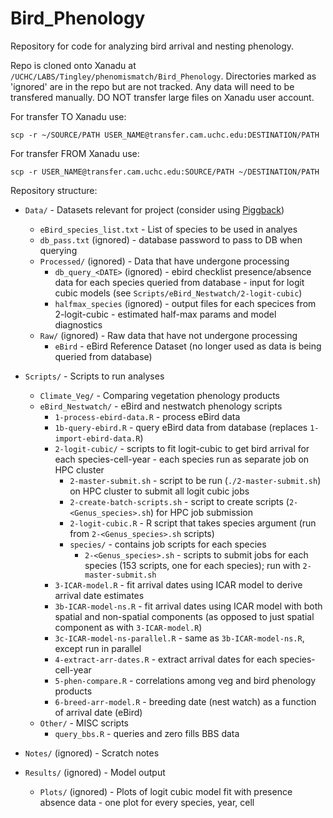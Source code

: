 # Bird_Phenology

Repository for code for analyzing bird arrival and nesting phenology.

Repo is cloned onto Xanadu at `/UCHC/LABS/Tingley/phenomismatch/Bird_Phenology`. Directories marked as 'ignored' are in the repo but are not tracked. Any data will need to be transfered manually. DO NOT transfer large files on Xanadu user account. 

For transfer TO Xanadu use:

`scp -r ~/SOURCE/PATH USER_NAME@transfer.cam.uchc.edu:DESTINATION/PATH`

For transfer FROM Xanadu use:

`scp -r USER_NAME@transfer.cam.uchc.edu:SOURCE/PATH ~/DESTINATION/PATH`

Repository structure:

* `Data/` - Datasets relevant for project (consider using [Piggback](https://cran.r-project.org/web/packages/piggyback/vignettes/intro.html))
  * `eBird_species_list.txt` - List of species to be used in analyes
  * `db_pass.txt` (ignored) - database password to pass to DB when querying
  * `Processed/` (ignored) - Data that have undergone processing
    * `db_query_<DATE>` (ignored) - ebird checklist presence/absence data for each species queried from database - input for logit cubic models (see `Scripts/eBird_Nestwatch/2-logit-cubic`)
    * `halfmax_species` (ignored) - output files for each specices from 2-logit-cubic - estimated half-max params and model diagnostics
  * `Raw/` (ignored) - Raw data that have not undergone processing
    * `eBird` - eBird Reference Dataset (no longer used as data is being queried from database)

* `Scripts/` - Scripts to run analyses
  * `Climate_Veg/` - Comparing vegetation phenology products
  * `eBird_Nestwatch/` - eBird and nestwatch phenology scripts
    * `1-process-ebird-data.R` - process eBird data
    * `1b-query-ebird.R` - query eBird data from database (replaces `1-import-ebird-data.R`)
    * `2-logit-cubic/` - scripts to fit logit-cubic to get bird arrival for each species-cell-year - each species run as separate job on HPC cluster
      * `2-master-submit.sh` - script to be run (`./2-master-submit.sh`) on HPC cluster to submit all logit cubic jobs
      * `2-create-batch-scripts.sh` - script to create scripts (`2-<Genus_species>.sh`) for HPC job submission
      * `2-logit-cubic.R` - R script that takes species argument (run from `2-<Genus_species>.sh` scripts)
      * `species/` - contains job scripts for each species
        * `2-<Genus_species>.sh` - scripts to submit jobs for each species (153 scripts, one for each species); run with `2-master-submit.sh`
    * `3-ICAR-model.R` - fit arrival dates using ICAR model to derive arrival date estimates
    * `3b-ICAR-model-ns.R` - fit arrival dates using ICAR model with both spatial and non-spatial components (as opposed to just spatial component as with `3-ICAR-model.R`)
    * `3c-ICAR-model-ns-parallel.R` - same as `3b-ICAR-model-ns.R`, except run in parallel
    * `4-extract-arr-dates.R` - extract arrival dates for each species-cell-year
    * `5-phen-compare.R` - correlations among veg and bird phenology products
    * `6-breed-arr-model.R` - breeding date (nest watch) as a function of arrival date (eBird)
  * `Other/` - MISC scripts
    * `query_bbs.R` - queries and zero fills BBS data

* `Notes/` (ignored) - Scratch notes

* `Results/` (ignored) - Model output
  * `Plots/` (ignored) - Plots of logit cubic model fit with presence absence data - one plot for every species, year, cell

